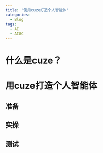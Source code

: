 ```yaml
---
title: '使用cuze打造个人智能体'
categories:
  - Blog
tags:
  - AI
  - AIGC
---
```




<!--more-->

# 什么是cuze？

# 用cuze打造个人智能体

## 准备

## 实操

## 测试

